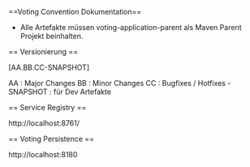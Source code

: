 ==Voting Convention Dokumentation==

* Alle Artefakte müssen voting-application-parent als Maven Parent Projekt beinhalten. 


== Versionierung == 

[AA.BB.CC-SNAPSHOT</version>]

AA : Major Changes
BB : Minor Changes
CC : Bugfixes / Hotfixes
-SNAPSHOT : für Dev Artefakte


== Service Registry ==

http://localhost:8761/



== Voting Persistence ==

http://localhost:8180 

